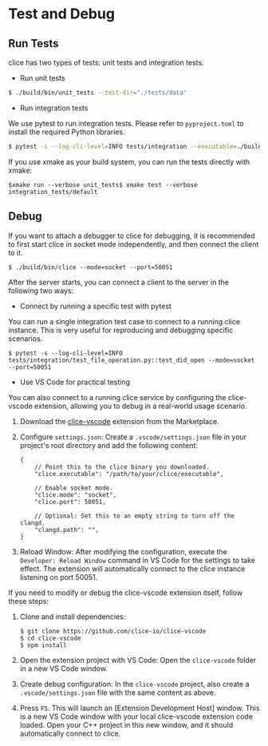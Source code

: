 # Test and Debug

## Run Tests

clice has two types of tests: unit tests and integration tests.

- Run unit tests

```bash
$ ./build/bin/unit_tests --test-dir="./tests/data"
```

- Run integration tests

We use pytest to run integration tests. Please refer to `pyproject.toml` to install the required Python libraries.

```bash
$ pytest -s --log-cli-level=INFO tests/integration --executable=./build/bin/clice
```

If you use xmake as your build system, you can run the tests directly with xmake:

```shell
$xmake run --verbose unit_tests$ xmake test --verbose integration_tests/default
```

## Debug

If you want to attach a debugger to clice for debugging, it is recommended to first start clice in socket mode independently, and then connect the client to it.

```shell
$ ./build/bin/clice --mode=socket --port=50051
```

After the server starts, you can connect a client to the server in the following two ways:

- Connect by running a specific test with pytest

You can run a single integration test case to connect to a running clice instance. This is very useful for reproducing and debugging specific scenarios.

```shell
$ pytest -s --log-cli-level=INFO tests/integration/test_file_operation.py::test_did_open --mode=socket --port=50051
```

- Use VS Code for practical testing

You can also connect to a running clice service by configuring the clice-vscode extension, allowing you to debug in a real-world usage scenario.

1.  Download the [clice-vscode](https://marketplace.visualstudio.com/items?itemName=ykiko.clice-vscode) extension from the Marketplace.

2.  Configure `settings.json`: Create a `.vscode/settings.json` file in your project's root directory and add the following content:

    ```jsonc
    {
        // Point this to the clice binary you downloaded.
        "clice.executable": "/path/to/your/clice/executable",

        // Enable socket mode.
        "clice.mode": "socket",
        "clice.port": 50051,

        // Optional: Set this to an empty string to turn off the clangd.
        "clangd.path": "",
    }
    ```

3.  Reload Window: After modifying the configuration, execute the `Developer: Reload Window` command in VS Code for the settings to take effect. The extension will automatically connect to the clice instance listening on port 50051.


If you need to modify or debug the clice-vscode extension itself, follow these steps:

1.  Clone and install dependencies:
    ```shell
    $ git clone https://github.com/clice-io/clice-vscode
    $ cd clice-vscode
    $ npm install
    ```

2.  Open the extension project with VS Code: Open the `clice-vscode` folder in a new VS Code window.

3.  Create debug configuration: In the `clice-vscode` project, also create a `.vscode/settings.json` file with the same content as above.

4.  Press `F5`. This will launch an [Extension Development Host] window. This is a new VS Code window with your local clice-vscode extension code loaded. Open your C++ project in this new window, and it should automatically connect to clice.
